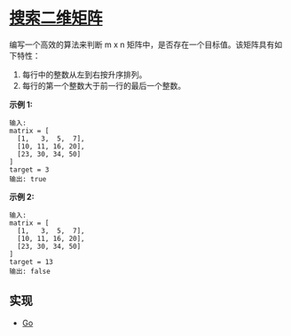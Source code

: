 # [搜索二维矩阵](https://leetcode-cn.com/problems/search-a-2d-matrix/description/)

编写一个高效的算法来判断 m x n 矩阵中，是否存在一个目标值。该矩阵具有如下特性：

1. 每行中的整数从左到右按升序排列。
2. 每行的第一个整数大于前一行的最后一个整数。

**示例 1:**

```
输入:
matrix = [
  [1,   3,  5,  7],
  [10, 11, 16, 20],
  [23, 30, 34, 50]
]
target = 3
输出: true
```

**示例 2:**

```
输入:
matrix = [
  [1,   3,  5,  7],
  [10, 11, 16, 20],
  [23, 30, 34, 50]
]
target = 13
输出: false
```

## 实现

- [Go](https://github.com/pojozhang/playground/blob/master/solutions/go/src/playground/algorithm/search_a_2d_matrix.go)
